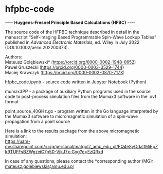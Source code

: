 # hfpbc-code

---- **Huygens-Fresnel Principle Based Calculations (HFBC)** ----

The source code of the HFPBC technique described in detail in the manuscript "Self-Imaging Based Programmable Spin-Wave Lookup Tables" published in *Advanced Electronic Materials*, ed. Wiley in July 2022 (DOI:10.1002/aelm.202200373).

Authors:  
Mateusz Gołębiewski* (https://orcid.org/0000-0002-1948-0652)  
Paweł Gruszecki (https://orcid.org/0000-0003-3529-1744)  
Maciej Krawczyk (https://orcid.org/0000-0002-0870-717X)  

hfpbc_code.ipynb - source code written in Jupyter Notebook (Python)  

mumax3PP - a package of auxiliary Python programs used in the source code to post-process simulation files from the Mumax3 software in the .ovf format  

point_source_40GHz.go - program written in the Go language interpreted by the Mumax3 software to micromagnetic simulation of a spin-wave propagation from a point source 

Here is a link to the results package from the above micromagnetic simulation:  
https://uam-my.sharepoint.com/:u:/g/personal/matgol2_amu_edu_pl/EQ4eSyOdattMiEpZk9TUFFsBZWgzeiC7p5D-VjkJ7x-Gyg?e=EzQRxd

In case of any questions, please contact the *corresponding author (MG): mateusz.golebiewski@amu.edu.pl
